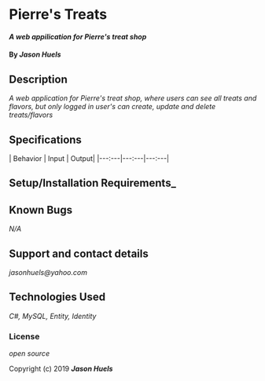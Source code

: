 # Pierre's Treats

#### _A web appilication for Pierre's treat shop_

#### By _**Jason Huels**_

## Description
_A web application for Pierre's treat shop, where users can see all treats and flavors, but only logged in user's can create, update and delete treats/flavors_

## Specifications

| Behavior | Input | Output|
|---:---|---:---|---:---|


## Setup/Installation Requirements_

## Known Bugs

_N/A_

## Support and contact details

_jasonhuels@yahoo.com_

## Technologies Used

_C#, MySQL, Entity, Identity_

### License

*open source*

Copyright (c) 2019 **_Jason Huels_**